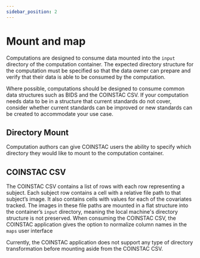 ```yaml
---
sidebar_position: 2
---
```

# Mount and map
Computations are designed to consume data mounted into the `input` directory of the computation container. The expected directory structure for the computation must be specified so that the data owner can prepare and verify that their data is able to be consumed by the computation.

Where possible, computations should be designed to consume common data structures such as BIDS and the COINSTAC CSV. If your computation needs data to be in a structure that current standards do not cover, consider whether current standards can be improved or new standards can be created to accommodate your use case.

## Directory Mount

Computation authors can give COINSTAC users the ability to specify which directory they would like to mount to the computation container.

## COINSTAC CSV

The COINSTAC CSV contains a list of rows with each row representing a subject. Each subject row contains a cell with a relative file path to that subject’s image. It also contains cells with values for each of the covariates tracked. The images in these file paths are mounted in a flat structure into the container’s `input` directory, meaning the local machine's directory structure is not preserved. When consuming the COINSTAC CSV, the COINSTAC application gives the option to normalize column names in the `maps` user interface

Currently, the COINSTAC application does not support any type of directory transformation before mounting aside from the COINSTAC CSV.
